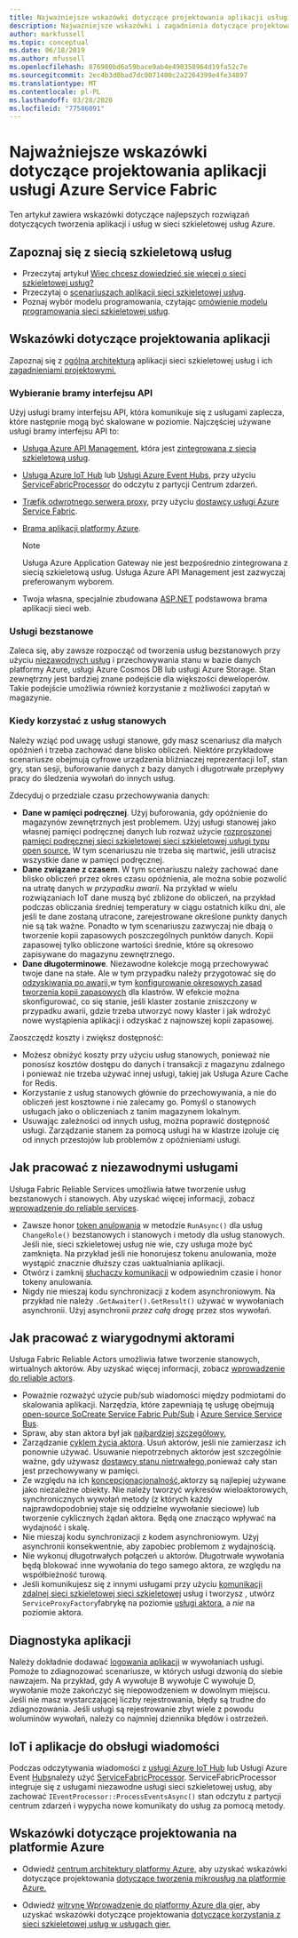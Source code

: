 ```yaml
---
title: Najważniejsze wskazówki dotyczące projektowania aplikacji usługi Azure Service Fabric
description: Najważniejsze wskazówki i zagadnienia dotyczące projektowania dotyczące tworzenia aplikacji i usług przy użyciu sieci szkieletowej usług Azure.
author: markfussell
ms.topic: conceptual
ms.date: 06/18/2019
ms.author: mfussell
ms.openlocfilehash: 876980bd6a59bace9ab4e490358964d19fa52c7e
ms.sourcegitcommit: 2ec4b3d0bad7dc0071400c2a2264399e4fe34897
ms.translationtype: MT
ms.contentlocale: pl-PL
ms.lasthandoff: 03/28/2020
ms.locfileid: "77586091"
---
```

# <a name="azure-service-fabric-application-design-best-practices"></a>Najważniejsze wskazówki dotyczące projektowania aplikacji usługi Azure Service Fabric

Ten artykuł zawiera wskazówki dotyczące najlepszych rozwiązań dotyczących tworzenia aplikacji i usług w sieci szkieletowej usług Azure.
 
## <a name="get-familiar-with-service-fabric"></a>Zapoznaj się z siecią szkieletową usług
* Przeczytaj artykuł [Więc chcesz dowiedzieć się więcej o sieci szkieletowej usług?](service-fabric-content-roadmap.md)
* Przeczytaj o [scenariuszach aplikacji sieci szkieletowej usług](service-fabric-application-scenarios.md).
* Poznaj wybór modelu programowania, czytając [omówienie modelu programowania sieci szkieletowej usług](service-fabric-choose-framework.md).



## <a name="application-design-guidance"></a>Wskazówki dotyczące projektowania aplikacji
Zapoznaj się z [ogólną architekturą](https://docs.microsoft.com/azure/architecture/reference-architectures/microservices/service-fabric) aplikacji sieci szkieletowej usług i ich [zagadnieniami projektowymi.](https://docs.microsoft.com/azure/architecture/reference-architectures/microservices/service-fabric#design-considerations)

### <a name="choose-an-api-gateway"></a>Wybieranie bramy interfejsu API
Użyj usługi bramy interfejsu API, która komunikuje się z usługami zaplecza, które następnie mogą być skalowane w poziomie. Najczęściej używane usługi bramy interfejsu API to:

- [Usługa Azure API Management](https://docs.microsoft.com/azure/service-fabric/service-fabric-api-management-overview), która jest [zintegrowana z siecią szkieletową usług](https://docs.microsoft.com/azure/service-fabric/service-fabric-tutorial-deploy-api-management).
- [Usługa Azure IoT Hub](https://docs.microsoft.com/azure/iot-hub/) lub [Usługi Azure Event Hubs](https://docs.microsoft.com/azure/event-hubs/), przy użyciu [ServiceFabricProcessor](https://github.com/Azure/azure-sdk-for-net/tree/master/sdk/eventhub/Microsoft.Azure.EventHubs.ServiceFabricProcessor) do odczytu z partycji Centrum zdarzeń.
- [Træfik odwrotnego serwera proxy](https://blogs.msdn.microsoft.com/azureservicefabric/2018/04/05/intelligent-routing-on-service-fabric-with-traefik/), przy użyciu [dostawcy usługi Azure Service Fabric](https://docs.traefik.io/v1.6/configuration/backends/servicefabric/).
- [Brama aplikacji platformy Azure](https://docs.microsoft.com/azure/application-gateway/).

   > [!NOTE] 
   > Usługa Azure Application Gateway nie jest bezpośrednio zintegrowana z siecią szkieletową usług. Usługa Azure API Management jest zazwyczaj preferowanym wyborem.
- Twoja własna, specjalnie zbudowana [ASP.NET](https://docs.microsoft.com/azure/service-fabric/service-fabric-reliable-services-communication-aspnetcore) podstawowa brama aplikacji sieci web.

### <a name="stateless-services"></a>Usługi bezstanowe
Zaleca się, aby zawsze rozpocząć od tworzenia usług bezstanowych przy użyciu [niezawodnych usług](https://docs.microsoft.com/azure/service-fabric/service-fabric-reliable-services-introduction) i przechowywania stanu w bazie danych platformy Azure, usługi Azure Cosmos DB lub usługi Azure Storage. Stan zewnętrzny jest bardziej znane podejście dla większości deweloperów. Takie podejście umożliwia również korzystanie z możliwości zapytań w magazynie.  

### <a name="when-to-use-stateful-services"></a>Kiedy korzystać z usług stanowych
Należy wziąć pod uwagę usługi stanowe, gdy masz scenariusz dla małych opóźnień i trzeba zachować dane blisko obliczeń. Niektóre przykładowe scenariusze obejmują cyfrowe urządzenia bliźniaczej reprezentacji IoT, stan gry, stan sesji, buforowanie danych z bazy danych i długotrwałe przepływy pracy do śledzenia wywołań do innych usług.

Zdecyduj o przedziale czasu przechowywania danych:

- **Dane w pamięci podręcznej**. Użyj buforowania, gdy opóźnienie do magazynów zewnętrznych jest problemem. Użyj usługi stanowej jako własnej pamięci podręcznej danych lub rozważ użycie [rozproszonej pamięci podręcznej sieci szkieletowej sieci szkieletowej usługi typu open source.](https://github.com/SoCreate/service-fabric-distributed-cache) W tym scenariuszu nie trzeba się martwić, jeśli utracisz wszystkie dane w pamięci podręcznej.
- **Dane związane z czasem**. W tym scenariuszu należy zachować dane blisko obliczeń przez okres czasu opóźnienia, ale można sobie pozwolić na utratę danych w *przypadku awarii*. Na przykład w wielu rozwiązaniach IoT dane muszą być zbliżone do obliczeń, na przykład podczas obliczania średniej temperatury w ciągu ostatnich kilku dni, ale jeśli te dane zostaną utracone, zarejestrowane określone punkty danych nie są tak ważne. Ponadto w tym scenariuszu zazwyczaj nie dbają o tworzenie kopii zapasowych poszczególnych punktów danych. Kopii zapasowej tylko obliczone wartości średnie, które są okresowo zapisywane do magazynu zewnętrznego.  
- **Dane długoterminowe**. Niezawodne kolekcje mogą przechowywać twoje dane na stałe. Ale w tym przypadku należy przygotować się do [odzyskiwania po awarii,](https://docs.microsoft.com/azure/service-fabric/service-fabric-disaster-recovery)w tym [konfigurowanie okresowych zasad tworzenia kopii zapasowych](https://docs.microsoft.com/azure/service-fabric/service-fabric-backuprestoreservice-configure-periodic-backup) dla klastrów. W efekcie można skonfigurować, co się stanie, jeśli klaster zostanie zniszczony w przypadku awarii, gdzie trzeba utworzyć nowy klaster i jak wdrożyć nowe wystąpienia aplikacji i odzyskać z najnowszej kopii zapasowej.

Zaoszczędź koszty i zwiększ dostępność:
- Możesz obniżyć koszty przy użyciu usług stanowych, ponieważ nie ponosisz kosztów dostępu do danych i transakcji z magazynu zdalnego i ponieważ nie trzeba używać innej usługi, takiej jak Usługa Azure Cache for Redis.
- Korzystanie z usług stanowych głównie do przechowywania, a nie do obliczeń jest kosztowne i nie zalecamy go. Pomyśl o stanowych usługach jako o obliczeniach z tanim magazynem lokalnym.
- Usuwając zależności od innych usług, można poprawić dostępność usługi. Zarządzanie stanem za pomocą usługi ha w klastrze izoluje cię od innych przestojów lub problemów z opóźnieniami usługi.

## <a name="how-to-work-with-reliable-services"></a>Jak pracować z niezawodnymi usługami
Usługa Fabric Reliable Services umożliwia łatwe tworzenie usług bezstanowych i stanowych. Aby uzyskać więcej informacji, zobacz [wprowadzenie do reliable services](https://docs.microsoft.com/azure/service-fabric/service-fabric-reliable-services-introduction).
- Zawsze honor [token anulowania](https://docs.microsoft.com/azure/service-fabric/service-fabric-reliable-services-lifecycle#stateful-service-primary-swaps) w metodzie `RunAsync()` dla usług `ChangeRole()` bezstanowych i stanowych i metody dla usług stanowych. Jeśli nie, sieci szkieletowej usług nie wie, czy usługa może być zamknięta. Na przykład jeśli nie honorujesz tokenu anulowania, może wystąpić znacznie dłuższy czas uaktualniania aplikacji.
-   Otwórz i zamknij [słuchaczy komunikacji](https://docs.microsoft.com/azure/service-fabric/service-fabric-reliable-services-communication) w odpowiednim czasie i honor tokeny anulowania.
-   Nigdy nie mieszaj kodu synchronizacji z kodem asynchroniowym. Na przykład nie należy `.GetAwaiter().GetResult()` używać w wywołaniach asynchronii. Użyj asynchronii *przez całą drogę* przez stos wywołań.

## <a name="how-to-work-with-reliable-actors"></a>Jak pracować z wiarygodnymi aktorami
Usługa Fabric Reliable Actors umożliwia łatwe tworzenie stanowych, wirtualnych aktorów. Aby uzyskać więcej informacji, zobacz [wprowadzenie do reliable actors](https://docs.microsoft.com/azure/service-fabric/service-fabric-reliable-actors-introduction).

- Poważnie rozważyć użycie pub/sub wiadomości między podmiotami do skalowania aplikacji. Narzędzia, które zapewniają tę usługę obejmują [open-source SoCreate Service Fabric Pub/Sub](https://service-fabric-pub-sub.socreate.it/) i [Azure Service Service Bus](https://docs.microsoft.com/azure/service-bus/).
- Spraw, aby stan aktora był jak [najbardziej szczegółowy.](https://docs.microsoft.com/azure/service-fabric/service-fabric-reliable-actors-state-management#best-practices)
- Zarządzanie [cyklem życia aktora](https://docs.microsoft.com/azure/service-fabric/service-fabric-reliable-actors-state-management#best-practices). Usuń aktorów, jeśli nie zamierzasz ich ponownie używać. Usuwanie niepotrzebnych aktorów jest szczególnie ważne, gdy używasz [dostawcy stanu nietrwałego,](https://docs.microsoft.com/azure/service-fabric/service-fabric-reliable-actors-state-management#state-persistence-and-replication)ponieważ cały stan jest przechowywany w pamięci.
- Ze względu na ich [koncepcjonacjonalność,](https://docs.microsoft.com/azure/service-fabric/service-fabric-reliable-actors-introduction#concurrency)aktorzy są najlepiej używane jako niezależne obiekty. Nie należy tworzyć wykresów wieloaktorowych, synchronicznych wywołań metody (z których każdy najprawdopodobniej staje się oddzielne wywołanie sieciowe) lub tworzenie cyklicznych żądań aktora. Będą one znacząco wpływać na wydajność i skalę.
- Nie mieszaj kodu synchronizacji z kodem asynchroniowym. Użyj asynchronii konsekwentnie, aby zapobiec problemom z wydajnością.
- Nie wykonuj długotrwałych połączeń u aktorów. Długotrwałe wywołania będą blokować inne wywołania do tego samego aktora, ze względu na współbieżność turową.
- Jeśli komunikujesz się z innymi usługami przy użyciu [komunikacji zdalnej sieci szkieletowej sieci szkieletowej](https://docs.microsoft.com/azure/service-fabric/service-fabric-reliable-services-communication-remoting) usług i tworzysz , utwórz `ServiceProxyFactory`fabrykę na poziomie [usługi aktora,](https://docs.microsoft.com/azure/service-fabric/service-fabric-reliable-actors-using) a *nie* na poziomie aktora.


## <a name="application-diagnostics"></a>Diagnostyka aplikacji
Należy dokładnie dodawać [logowania aplikacji](https://docs.microsoft.com/azure/service-fabric/service-fabric-diagnostics-event-generation-app) w wywołaniach usługi. Pomoże to zdiagnozować scenariusze, w których usługi dzwonią do siebie nawzajem. Na przykład, gdy A wywołuje B wywołuje C wywołuje D, wywołanie może zakończyć się niepowodzeniem w dowolnym miejscu. Jeśli nie masz wystarczającej liczby rejestrowania, błędy są trudne do zdiagnozowania. Jeśli usługi są rejestrowanie zbyt wiele z powodu woluminów wywołań, należy co najmniej dziennika błędów i ostrzeżeń.

## <a name="iot-and-messaging-applications"></a>IoT i aplikacje do obsługi wiadomości
Podczas odczytywania wiadomości z [usługi Azure IoT Hub](https://docs.microsoft.com/azure/iot-hub/) lub Usługi Azure Event [Hubs](https://docs.microsoft.com/azure/event-hubs/)należy użyć [ServiceFabricProcessor](https://github.com/Azure/azure-event-hubs/tree/master/samples/DotNet/ServiceFabricProcessor). ServiceFabricProcessor integruje się z usługami niezawodne usługi sieci szkieletowej usług, aby zachować `IEventProcessor::ProcessEventsAsync()` stan odczytu z partycji centrum zdarzeń i wypycha nowe komunikaty do usług za pomocą metody.


## <a name="design-guidance-on-azure"></a>Wskazówki dotyczące projektowania na platformie Azure
* Odwiedź [centrum architektury platformy Azure,](https://docs.microsoft.com/azure/architecture/microservices/) aby uzyskać wskazówki dotyczące projektowania [dotyczące tworzenia mikrousług na platformie Azure.](https://docs.microsoft.com/azure/architecture/microservices/)

* Odwiedź [witrynę Wprowadzenie do platformy Azure dla gier,](https://docs.microsoft.com/gaming/azure/) aby uzyskać wskazówki dotyczące projektowania [dotyczące korzystania z sieci szkieletowej usług w usługach gier.](https://docs.microsoft.com/gaming/azure/reference-architectures/multiplayer-synchronous-sf)
